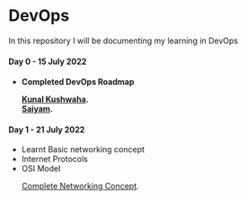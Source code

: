 # DevOps
In this repository I will be documenting my learning in DevOps
<h4>Day 0 - 15 July 2022<h4>
  <ul>
  <li>Completed DevOps Roadmap </li>
    
   [Kunal Kushwaha](https://www.youtube.com/watch?v=ZbG0c87wcM8&list=PL9gnSGHSqcnoqBXdMwUTRod4Gi3eac2Ak).<br>
   [Saiyam](https://www.youtube.com/watch?v=7l_n97Mt0ko).
  </ul> 
 <h4>Day 1 - 21 July 2022</h4>
  <ul>
    <li>Learnt Basic networking concept</li>
    <li>Internet Protocols</li>
    <li>OSI Model</li>
    
  [Complete Networking Concept](https://www.youtube.com/watch?v=IPvYjXCsTg8&list=PL9gnSGHSqcnoqBXdMwUTRod4Gi3eac2Ak&index=3).
    
  </ul>

